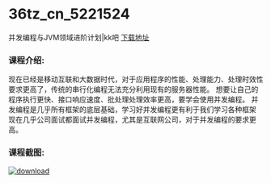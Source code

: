 # 36tz_cn_5221524
并发编程与JVM领域进阶计划|kk吧
[下载地址](http://www.36tz.cn/article/5221524 "下载地址")
### 课程介绍:
现在已经是移动互联和大数据时代，对于应用程序的性能、处理能力、处理时效性要求更高了，传统的串行化编程无法充分利用现有的服务器性能。
想要让自己的程序执行更快、接口响应速度、批处理处理效率更高，要学会使用并发编程。
并发编程是几乎所有框架的底层基础，学习好并发编程更有利于我们学习各种框架
现在几乎公司面试都面试并发编程，尤其是互联网公司，对于并发编程的要求更高。

### 课程截图:
[![download](http://36tz.cn/muke_img/2021_11_2-9.png "下载地址")](http://www.36tz.cn "下载地址")
